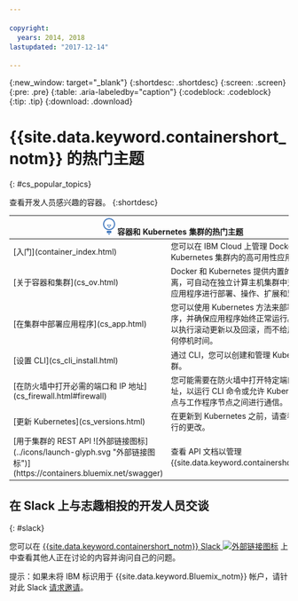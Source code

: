 ```yaml
---

copyright:
  years: 2014, 2018
lastupdated: "2017-12-14"

---
```


{:new_window: target="_blank"}
{:shortdesc: .shortdesc}
{:screen: .screen}
{:pre: .pre}
{:table: .aria-labeledby="caption"}
{:codeblock: .codeblock}
{:tip: .tip}
{:download: .download}


# {{site.data.keyword.containershort_notm}} 的热门主题
{: #cs_popular_topics}

查看开发人员感兴趣的容器。
{:shortdesc}

<table>
<thead>
<th colspan=2><img src="images/idea.png" alt="“构想”图标"/> 容器和 Kubernetes 集群的热门主题</th>
</thead>
<tbody>
<tr>
<td>[入门](container_index.html)</td>
<td>您可以在 IBM Cloud 上管理 Docker 容器和 Kubernetes 集群内的高可用性应用程序。</td>
</tr>
<tr>
<td>[关于容器和集群](cs_ov.html)</td>
<td>Docker 和 Kubernetes 提供内置的安全性和隔离，可自动在独立计算主机集群中对容器化的应用程序进行部署、操作、扩展和监视。</td>
</tr>
<tr>
<td>[在集群中部署应用程序](cs_app.html)</td>
<td>您可以使用 Kubernetes 方法来部署应用程序，并确保应用程序始终正常运行。例如，可以执行滚动更新以及回滚，而不给用户造成任何停机时间。
</td>
</tr>
<tr>
<td>[设置 CLI](cs_cli_install.html)</td>
<td>通过 CLI，您可以创建和管理 Kubernetes 集群。</td>
</tr>
<tr>
<td>[在防火墙中打开必需的端口和 IP 地址](cs_firewall.html#firewall)</td>
<td>您可能需要在防火墙中打开特定端口和 IP 地址，以运行 CLI 命令或允许 Kubernetes 主节点与工作程序节点之间进行通信。</td>
</tr>
<tr>
<td>[更新 Kubernetes](cs_versions.html)</td>
<td>在更新到 Kubernetes 之前，请查看对集群进行的更改。</td>
</tr>
<tr>
<td>[用于集群的 REST API ![外部链接图标](../icons/launch-glyph.svg "外部链接图标")](https://containers.bluemix.net/swagger)</td>
<td>查看 API 文档以管理 {{site.data.keyword.containershort_notm}}。</td>
</tr>
</tbody></table>

## 在 Slack 上与志趣相投的开发人员交谈
{: #slack}

您可以在 [{{site.data.keyword.containershort_notm}} Slack ![外部链接图标](../icons/launch-glyph.svg "外部链接图标")](https://ibm-container-service.slack.com) 上中查看其他人正在讨论的内容并询问自己的问题。

提示：如果未将 IBM 标识用于 {{site.data.keyword.Bluemix_notm}} 帐户，请针对此 Slack [请求邀请](https://bxcs-slack-invite.mybluemix.net/)。
